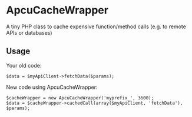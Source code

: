 # ApcuCacheWrapper
A tiny PHP class to cache expensive function/method calls (e.g. to remote APIs or databases)

## Usage

Your old code:

    $data = $myApiClient->fetchData($params);
    
New code using ApcuCacheWrapper:

    $cacheWrapper = new ApcuCacheWrapper('myprefix_', 3600);
    $data = $cacheWrapper->cachedCall(array($myApiClient, 'fetchData'), $params);
